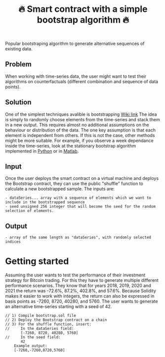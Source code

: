 
<h1 align="center" style="border-botom: none">
  <b>
   🔥 Smart contract with a simple bootstrap algorithm  🔥 
  </b>
</h1>

</br>

Popular bootstraping algorithm to generate alternative sequences of existing data.

## Problem

When working with time-series data, the user might want to test their algorithms on counterfactuals (different combination and sequence of data points).

## Solution

One of the simplest techniques avalible is bootstrapping [Wiki link](en.wikipedia.org/wiki/Bootstrapping_(statistics)) The idea is simply to randomly choose elements from the time-series and stack them in a new output. This requires almost no additional assumptions on the behaviour or distribution of the data. The one key assumption is that each element is independent from others. If this is not the case, other methods might be more suitable. For example, if you observe a week dependance inside the time-series, look at the stationary bootstrap algorithm implemented in [Python] or in [Matlab].

 [Python]:github.com/qnity/insurance_python/tree/main/stationary-bootstrap
 [Matlab]:github.com/qnity/insurance_matlab/tree/main/stationary-bootstrap

## Input

Once the user deploys the smart contract on a virtual machine and deploys the Bootstrap contract, they can use the public "shuffle" function to calculate a new bootstrapped sample. The inputs are:

    - dataSeries... array with a sequence of elements which we want to include in the bootstrapped sequence
    - seed unsigned 256 integer that will become the seed for the random selection of elements.

## Output

    - array of the same length as "dataSeries", with randomly selected indices

# Getting started

Assuming the user wants to test the performance of their investment strategy for Bitcoin trading. For this they have to generate multiple different performance scenarios. They know that for years 2018, 2019, 2020 and 2021 the return was -72.6%, 87.2%, 402.8%, and 57.6%. Because Solidity makes it easier to work with integers, the return can also be expressed in basis points as -7260, 8720, 40280, and 5760. The user wants to generate an alternative time-series starting with a seed of 42. 

``` solidity
// 1) Compile bootstrap.sol file
// 2) Deploy the Bootstrap contract on a chain
// 3) For the shuffle function, insert: 
//     In the dataSeries field:
       [-7260, 8720, 40280, 5760]
//     In the seed field:
       42
    Example output:
    [-7260,-7260,8720,5760]
```
